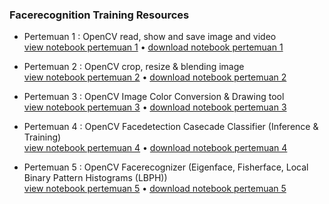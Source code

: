 ### Facerecognition Training Resources

- Pertemuan 1 : OpenCV read, show and save image and video <br>
[view notebook pertemuan 1](https://github.com/Muhammad-Yunus/Materi-Training/blob/main/C.%20Facerecognition/pertemuan_1/OpenCV%20-%20Part%201.ipynb) • [download notebook pertemuan 1](https://github.com/Muhammad-Yunus/Materi-Training/raw/main/C.%20Facerecognition/pertemuan_1/pertemuan_1.zip)

- Pertemuan 2 : OpenCV crop, resize & blending image <br>
[view notebook pertemuan 2](https://github.com/Muhammad-Yunus/Materi-Training/blob/main/C.%20Facerecognition/pertemuan_2/OpenCV%20-%20Part%202.ipynb) • [download notebook pertemuan 2](https://github.com/Muhammad-Yunus/Materi-Training/raw/main/C.%20Facerecognition/pertemuan_2/pertemuan_2.zip)

- Pertemuan 3 : OpenCV Image Color Conversion & Drawing tool <br>
[view notebook pertemuan 3](https://github.com/Muhammad-Yunus/Materi-Training/blob/main/C.%20Facerecognition/pertemuan_3/pertemuan%203.ipynb) • [download notebook pertemuan 3](https://github.com/Muhammad-Yunus/Materi-Training/raw/main/C.%20Facerecognition/pertemuan_3/pertemuan_3.zip)

- Pertemuan 4 : OpenCV Facedetection Casecade Classifier (Inference & Training) <br>
[view notebook pertemuan 4](https://github.com/Muhammad-Yunus/Materi-Training/blob/main/C.%20Facerecognition/pertemuan_4/Pertemuan%204.ipynb) • [download notebook pertemuan 4](https://github.com/Muhammad-Yunus/Materi-Training/raw/main/C.%20Facerecognition/pertemuan_4/pertemuan_4.zip)

- Pertemuan 5 : OpenCV Facerecognizer (Eigenface, Fisherface, Local Binary Pattern Histograms (LBPH)) <br>
[view notebook pertemuan 5](https://github.com/Muhammad-Yunus/Materi-Training/blob/main/C.%20Facerecognition/pertemuan_5/Pertemuan%205.ipynb) • [download notebook pertemuan 5](https://github.com/Muhammad-Yunus/Materi-Training/raw/main/C.%20Facerecognition/pertemuan_5/pertemuan_5.zip)

